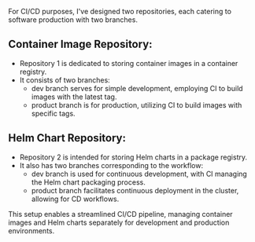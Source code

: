 For CI/CD purposes, I've designed two repositories, each catering to software production with two branches.

## Container Image Repository:

- Repository 1 is dedicated to storing container images in a container registry.
- It consists of two branches:
  - dev branch serves for simple development, employing CI to build images with the latest tag.
  - product branch is for production, utilizing CI to build images with specific tags.
## Helm Chart Repository:

- Repository 2 is intended for storing Helm charts in a package registry.
- It also has two branches corresponding to the workflow:
  - dev branch is used for continuous development, with CI managing the Helm chart packaging process.
  - product branch facilitates continuous deployment in the cluster, allowing for CD workflows.

This setup enables a streamlined CI/CD pipeline, managing container images and Helm charts separately for development and production environments.
